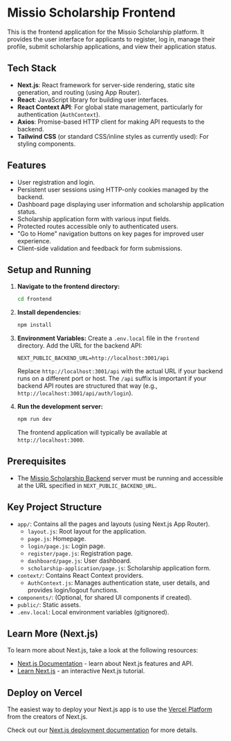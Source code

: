 # Missio Scholarship Frontend

This is the frontend application for the Missio Scholarship platform. It provides the user interface for applicants to register, log in, manage their profile, submit scholarship applications, and view their application status.

## Tech Stack

*   **Next.js**: React framework for server-side rendering, static site generation, and routing (using App Router).
*   **React**: JavaScript library for building user interfaces.
*   **React Context API**: For global state management, particularly for authentication (`AuthContext`).
*   **Axios**: Promise-based HTTP client for making API requests to the backend.
*   **Tailwind CSS** (or standard CSS/inline styles as currently used): For styling components.

## Features

*   User registration and login.
*   Persistent user sessions using HTTP-only cookies managed by the backend.
*   Dashboard page displaying user information and scholarship application status.
*   Scholarship application form with various input fields.
*   Protected routes accessible only to authenticated users.
*   "Go to Home" navigation buttons on key pages for improved user experience.
*   Client-side validation and feedback for form submissions.

## Setup and Running

1.  **Navigate to the frontend directory:**
    ```bash
    cd frontend
    ```

2.  **Install dependencies:**
    ```bash
    npm install
    ```

3.  **Environment Variables:**
    Create a `.env.local` file in the `frontend` directory. Add the URL for the backend API:
    ```
    NEXT_PUBLIC_BACKEND_URL=http://localhost:3001/api
    ```
    Replace `http://localhost:3001/api` with the actual URL if your backend runs on a different port or host. The `/api` suffix is important if your backend API routes are structured that way (e.g., `http://localhost:3001/api/auth/login`).

4.  **Run the development server:**
    ```bash
    npm run dev
    ```
    The frontend application will typically be available at `http://localhost:3000`.

## Prerequisites

*   The [Missio Scholarship Backend](../backend/README.md) server must be running and accessible at the URL specified in `NEXT_PUBLIC_BACKEND_URL`.

## Key Project Structure

*   `app/`: Contains all the pages and layouts (using Next.js App Router).
    *   `layout.js`: Root layout for the application.
    *   `page.js`: Homepage.
    *   `login/page.js`: Login page.
    *   `register/page.js`: Registration page.
    *   `dashboard/page.js`: User dashboard.
    *   `scholarship-application/page.js`: Scholarship application form.
*   `context/`: Contains React Context providers.
    *   `AuthContext.js`: Manages authentication state, user details, and provides login/logout functions.
*   `components/`: (Optional, for shared UI components if created).
*   `public/`: Static assets.
*   `.env.local`: Local environment variables (gitignored).

## Learn More (Next.js)

To learn more about Next.js, take a look at the following resources:

- [Next.js Documentation](https://nextjs.org/docs) - learn about Next.js features and API.
- [Learn Next.js](https://nextjs.org/learn) - an interactive Next.js tutorial.

## Deploy on Vercel

The easiest way to deploy your Next.js app is to use the [Vercel Platform](https://vercel.com/new?utm_medium=default-template&filter=next.js&utm_source=create-next-app&utm_campaign=create-next-app-readme) from the creators of Next.js.

Check out our [Next.js deployment documentation](https://nextjs.org/docs/app/building-your-application/deploying) for more details.

